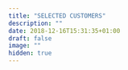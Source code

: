 ```yaml
---
title: "SELECTED CUSTOMERS"
description: ""
date: 2018-12-16T15:31:35+01:00
draft: false
image: ""
hidden: true
---
```


